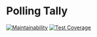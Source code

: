 # Polling Tally
[![Maintainability](https://api.codeclimate.com/v1/badges/a488b26f464edfaa7069/maintainability)](https://codeclimate.com/github/skapeyi/polling-tally/maintainability) [![Test Coverage](https://api.codeclimate.com/v1/badges/a488b26f464edfaa7069/test_coverage)](https://codeclimate.com/github/skapeyi/polling-tally/test_coverage)